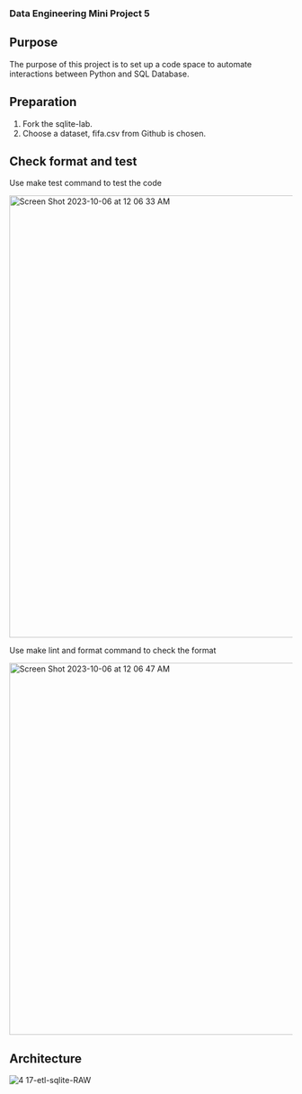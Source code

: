 ### Data Engineering Mini Project 5

## Purpose
The purpose of this project is to set up a code space to automate interactions between Python and SQL Database. 

## Preparation
1. Fork the sqlite-lab.
2. Choose a dataset, fifa.csv from Github is chosen.

## Check format and test
Use make test command to test the code

<img width="787" alt="Screen Shot 2023-10-06 at 12 06 33 AM" src="https://github.com/nogibjj/KatherineT.DE.Mini-Project_5/assets/143833511/73c2f277-8c73-4129-b83b-70d3b3504503">




Use make lint and format command to check the format

<img width="662" alt="Screen Shot 2023-10-06 at 12 06 47 AM" src="https://github.com/nogibjj/KatherineT.DE.Mini-Project_5/assets/143833511/df6159af-fc1f-440a-b533-f2fec9ae8bad">



## Architecture

![4 17-etl-sqlite-RAW](https://github.com/nogibjj/sqlite-lab/assets/58792/b39b21b4-ccb4-4cc4-b262-7db34492c16d)





